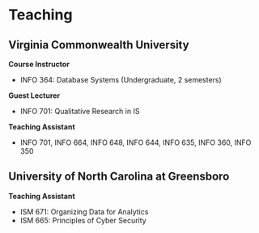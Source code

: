# Teaching

## Virginia Commonwealth University

**Course Instructor**
- INFO 364: Database Systems (Undergraduate, 2 semesters)

**Guest Lecturer**
- INFO 701: Qualitative Research in IS

**Teaching Assistant**
- INFO 701, INFO 664, INFO 648, INFO 644, INFO 635, INFO 360, INFO 350

## University of North Carolina at Greensboro

**Teaching Assistant**
- ISM 671: Organizing Data for Analytics  
- ISM 665: Principles of Cyber Security
